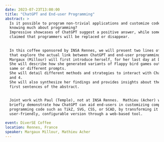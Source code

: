 ```yaml
---
date: 2023-07-23T13:00:00
title: "ChatGPT and End-user Programming"
abstract: >
  Is it possible to program non-trivial applications and customize code without
  knowing much about programming?
  Impressive showcases of ChatGPT suggest a positive answer, while some have
  claimed that programmers will be replaced or disappear.
  
  
  In this coffee sponsored by INSA Rennes, we will present two lines of work
  that explore the actual link between ChatGPT and end-user programming.
  Margaux (Millour) will first introduce herself, for her last day at DiverSE.
  She will describe how she generated variants of Flappy bird games out of the
  same or different prompts.
  She will detail different methods and strategies to interact with ChatGPT3.5
  and 4.
  She will also synthesize her findings and provides insights about the two
  first sentences of the abstract.
  
  
  Joint work with Paul (Temple), not at INSA Rennes.  Mathieu (Acher) will
  briefly demonstrate how ChatGPT can aid end-users in customizing complex
  programming code such as TikZ, SVG, CSS, or SCAD, by transforming it into a
  user-friendly, configurable version through a web-based tool.

event: DiverSE Coffee
location: Rennes, France
speaker: Margaux Millour, Mathieu Acher
---
```

